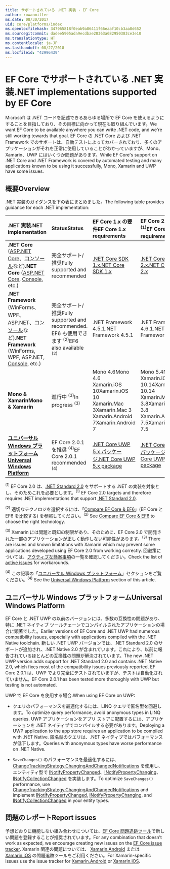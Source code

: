 ```yaml
---
title: サポートされている .NET 実装 - EF Core
author: rowanmiller
ms.date: 08/30/2017
uid: core/platforms/index
ms.openlocfilehash: 347965818f0eab9a86411f66eaaf10cb3aa8d652
ms.sourcegitcommit: dadee5905ada9ecdbae28363a682950383ce3e10
ms.translationtype: HT
ms.contentlocale: ja-JP
ms.lasthandoff: 08/27/2018
ms.locfileid: "42996439"
---
```

# <a name="net-implementations-supported-by-ef-core"></a><span data-ttu-id="f8aa4-102">EF Core でサポートされている .NET 実装</span><span class="sxs-lookup"><span data-stu-id="f8aa4-102">.NET implementations supported by EF Core</span></span>

<span data-ttu-id="f8aa4-103">Microsoft は .NET コードを記述できるあらゆる場所で EF Core を使えるようにすることを目指しており、その目標に向かって現在も取り組んでいます。</span><span class="sxs-lookup"><span data-stu-id="f8aa4-103">We want EF Core to be available anywhere you can write .NET code, and we're still working towards that goal.</span></span> <span data-ttu-id="f8aa4-104">EF Core の .NET Core および .NET Framework でのサポートは、自動テストによってカバーされており、多くのアプリケーションがそれを正常に使用していることがわかっていますが、Mono、Xamarin、UWP にはいくつか問題があります。</span><span class="sxs-lookup"><span data-stu-id="f8aa4-104">While EF Core's support on .NET Core and .NET Framework is covered by automated testing and many applications known to be using it successfully, Mono, Xamarin and UWP have some issues.</span></span>

## <a name="overview"></a><span data-ttu-id="f8aa4-105">概要</span><span class="sxs-lookup"><span data-stu-id="f8aa4-105">Overview</span></span>

<span data-ttu-id="f8aa4-106">.NET 実装のガイダンスを下の表にまとめました。</span><span class="sxs-lookup"><span data-stu-id="f8aa4-106">The following table provides guidance for each .NET implementation:</span></span>

| <span data-ttu-id="f8aa4-107">.NET 実装</span><span class="sxs-lookup"><span data-stu-id="f8aa4-107">.NET implementation</span></span>                                                                                                  | <span data-ttu-id="f8aa4-108">Status</span><span class="sxs-lookup"><span data-stu-id="f8aa4-108">Status</span></span>                                                             | <span data-ttu-id="f8aa4-109">EF Core 1.x の要件</span><span class="sxs-lookup"><span data-stu-id="f8aa4-109">EF Core 1.x requirements</span></span>                                                                                | <span data-ttu-id="f8aa4-110">EF Core 2.x の要件 <sup>(1)</sup></span><span class="sxs-lookup"><span data-stu-id="f8aa4-110">EF Core 2.x requirements <sup>(1)</sup></span></span>                                                                 |
|:---------------------------------------------------------------------------------------------------------------------|:-------------------------------------------------------------------|:--------------------------------------------------------------------------------------------------------|:--------------------------------------------------------------------------------------------------------|
| <span data-ttu-id="f8aa4-111">**.NET Core** ([ASP.NET Core](../get-started/aspnetcore/index.md)、[コンソール](../get-started/netcore/index.md)など)</span><span class="sxs-lookup"><span data-stu-id="f8aa4-111">**.NET Core** ([ASP.NET Core](../get-started/aspnetcore/index.md), [Console](../get-started/netcore/index.md), etc.)</span></span> | <span data-ttu-id="f8aa4-112">完全サポート/推奨</span><span class="sxs-lookup"><span data-stu-id="f8aa4-112">Fully supported and recommended</span></span>                                    | [<span data-ttu-id="f8aa4-113">.NET Core SDK 1.x</span><span class="sxs-lookup"><span data-stu-id="f8aa4-113">.NET Core SDK 1.x</span></span>](https://www.microsoft.com/net/core/)                                                | [<span data-ttu-id="f8aa4-114">.NET Core SDK 2.x</span><span class="sxs-lookup"><span data-stu-id="f8aa4-114">.NET Core SDK 2.x</span></span>](https://www.microsoft.com/net/core/)                                                |
| <span data-ttu-id="f8aa4-115">**.NET Framework** (WinForms、WPF、ASP.NET、[コンソール](../get-started/full-dotnet/index.md)など)</span><span class="sxs-lookup"><span data-stu-id="f8aa4-115">**.NET Framework** (WinForms, WPF, ASP.NET, [Console](../get-started/full-dotnet/index.md), etc.)</span></span>                    | <span data-ttu-id="f8aa4-116">完全サポート/推奨</span><span class="sxs-lookup"><span data-stu-id="f8aa4-116">Fully supported and recommended.</span></span> <span data-ttu-id="f8aa4-117">EF6 も使用できます <sup>(2)</sup></span><span class="sxs-lookup"><span data-stu-id="f8aa4-117">EF6 also available <sup>(2)</sup></span></span> | <span data-ttu-id="f8aa4-118">.NET Framework 4.5.1</span><span class="sxs-lookup"><span data-stu-id="f8aa4-118">.NET Framework 4.5.1</span></span>                                                                                    | <span data-ttu-id="f8aa4-119">.NET Framework 4.6.1</span><span class="sxs-lookup"><span data-stu-id="f8aa4-119">.NET Framework 4.6.1</span></span>                                                                                    |
| <span data-ttu-id="f8aa4-120">**Mono & Xamarin**</span><span class="sxs-lookup"><span data-stu-id="f8aa4-120">**Mono & Xamarin**</span></span>                                                                                                   | <span data-ttu-id="f8aa4-121">進行中 <sup>(3)</sup></span><span class="sxs-lookup"><span data-stu-id="f8aa4-121">In progress <sup>(3)</sup></span></span>                                         | <span data-ttu-id="f8aa4-122">Mono 4.6</span><span class="sxs-lookup"><span data-stu-id="f8aa4-122">Mono 4.6</span></span> <br/> <span data-ttu-id="f8aa4-123">Xamarin.iOS 10</span><span class="sxs-lookup"><span data-stu-id="f8aa4-123">Xamarin.iOS 10</span></span> <br/> <span data-ttu-id="f8aa4-124">Xamarin.Mac 3</span><span class="sxs-lookup"><span data-stu-id="f8aa4-124">Xamarin.Mac 3</span></span> <br/> <span data-ttu-id="f8aa4-125">Xamarin.Android 7</span><span class="sxs-lookup"><span data-stu-id="f8aa4-125">Xamarin.Android 7</span></span>                               | <span data-ttu-id="f8aa4-126">Mono 5.4</span><span class="sxs-lookup"><span data-stu-id="f8aa4-126">Mono 5.4</span></span> <br/> <span data-ttu-id="f8aa4-127">Xamarin.iOS 10.14</span><span class="sxs-lookup"><span data-stu-id="f8aa4-127">Xamarin.iOS 10.14</span></span> <br/> <span data-ttu-id="f8aa4-128">Xamarin.Mac 3.8</span><span class="sxs-lookup"><span data-stu-id="f8aa4-128">Xamarin.Mac 3.8</span></span> <br/> <span data-ttu-id="f8aa4-129">Xamarin.Android 7.5</span><span class="sxs-lookup"><span data-stu-id="f8aa4-129">Xamarin.Android 7.5</span></span>                        |
| [<span data-ttu-id="f8aa4-130">**ユニバーサル Windows プラットフォーム**</span><span class="sxs-lookup"><span data-stu-id="f8aa4-130">**Universal Windows Platform**</span></span>](../get-started/uwp/index.md)                                                        | <span data-ttu-id="f8aa4-131">EF Core 2.0.1 を推奨 <sup>(4)</sup></span><span class="sxs-lookup"><span data-stu-id="f8aa4-131">EF Core 2.0.1 recommended <sup>(4)</sup></span></span>                           | [<span data-ttu-id="f8aa4-132">.NET Core UWP 5.x パッケージ</span><span class="sxs-lookup"><span data-stu-id="f8aa4-132">.NET Core UWP 5.x package</span></span>](https://www.nuget.org/packages/Microsoft.NETCore.UniversalWindowsPlatform/) | [<span data-ttu-id="f8aa4-133">.NET Core UWP 6.x パッケージ</span><span class="sxs-lookup"><span data-stu-id="f8aa4-133">.NET Core UWP 6.x package</span></span>](https://www.nuget.org/packages/Microsoft.NETCore.UniversalWindowsPlatform/) |

<span data-ttu-id="f8aa4-134"><sup>(1)</sup> EF Core 2.0 は、[.NET Standard 2.0](https://docs.microsoft.com/dotnet/standard/net-standard) をサポートする .NET の実装を対象とし、そのためこれを必要とします。</span><span class="sxs-lookup"><span data-stu-id="f8aa4-134"><sup>(1)</sup> EF Core 2.0 targets and therefore requires .NET implementations that support [.NET Standard 2.0](https://docs.microsoft.com/dotnet/standard/net-standard).</span></span>

<span data-ttu-id="f8aa4-135"><sup>(2)</sup> 適切なテクノロジを選択するには、「[Compare EF Core & EF6](../../efcore-and-ef6/index.md)」(EF Core と EF6 を比較する) を参照してください。</span><span class="sxs-lookup"><span data-stu-id="f8aa4-135"><sup>(2)</sup> See [Compare EF Core & EF6](../../efcore-and-ef6/index.md) to choose the right technology.</span></span>

<span data-ttu-id="f8aa4-136"><sup>(3)</sup> Xamarin には問題と既知の制限があり、そのために、EF Core 2.0 で開発された一部のアプリケーションが正しく動作しない可能性があります。</span><span class="sxs-lookup"><span data-stu-id="f8aa4-136"><sup>(3)</sup> There are issues and known limitations with Xamarin which may prevent some applications developed using EF Core 2.0 from working correctly.</span></span> <span data-ttu-id="f8aa4-137">回避策については、[アクティブな懸案事項](https://github.com/aspnet/entityframeworkCore/issues?q=is%3Aopen+is%3Aissue+label%3Aarea-xamarin)の一覧を確認してください。</span><span class="sxs-lookup"><span data-stu-id="f8aa4-137">Check the list of [active issues](https://github.com/aspnet/entityframeworkCore/issues?q=is%3Aopen+is%3Aissue+label%3Aarea-xamarin) for workarounds.</span></span>

<span data-ttu-id="f8aa4-138"><sup>(4)</sup> この記事の「[ユニバーサル Windows プラットフォーム](#universal-windows-platform)」セクションをご覧ください。</span><span class="sxs-lookup"><span data-stu-id="f8aa4-138"><sup>(4)</sup> See the [Universal Windows Platform](#universal-windows-platform) section of this article.</span></span>

## <a name="universal-windows-platform"></a><span data-ttu-id="f8aa4-139">ユニバーサル Windows プラットフォーム</span><span class="sxs-lookup"><span data-stu-id="f8aa4-139">Universal Windows Platform</span></span>

<span data-ttu-id="f8aa4-140">EF Core と .NET UWP の以前のバージョンには、多数の互換性の問題があり、特に .NET ネイティブ ツールチェーンでコンパイルされたアプリケーションの場合に顕著でした。</span><span class="sxs-lookup"><span data-stu-id="f8aa4-140">Earlier versions of EF Core and .NET UWP had numerous compatibility issues, especially with applications compiled with the .NET Native toolchain.</span></span> <span data-ttu-id="f8aa4-141">新しい .NET UWP バージョンでは、.NET Standard 2.0 のサポートが追加され、.NET Native 2.0 が含まれています。これにより、以前に報告されているほとんどの互換性の問題が解決されています。</span><span class="sxs-lookup"><span data-stu-id="f8aa4-141">The new .NET UWP version adds support for .NET Standard 2.0 and contains .NET Native 2.0, which fixes most of the compatibility issues previously reported.</span></span> <span data-ttu-id="f8aa4-142">EF Core 2.0.1 は、UWP でより完全にテストされていますが、テストは自動化されていません。</span><span class="sxs-lookup"><span data-stu-id="f8aa4-142">EF Core 2.0.1 has been tested more thoroughly with UWP but testing is not automated.</span></span>

<span data-ttu-id="f8aa4-143">UWP で EF Core を使用する場合:</span><span class="sxs-lookup"><span data-stu-id="f8aa4-143">When using EF Core on UWP:</span></span>

* <span data-ttu-id="f8aa4-144">クエリのパフォーマンスを最適化するには、LINQ クエリで匿名型を回避します。</span><span class="sxs-lookup"><span data-stu-id="f8aa4-144">To optimize query performance, avoid anonymous types in LINQ queries.</span></span> <span data-ttu-id="f8aa4-145">UWP アプリケーションをアプリ ストアに配置するには、アプリケーションを .NET ネイティブでコンパイルする必要があります。</span><span class="sxs-lookup"><span data-stu-id="f8aa4-145">Deploying a UWP application to the app store requires an application to be compiled with .NET Native.</span></span> <span data-ttu-id="f8aa4-146">匿名型のクエリは、.NET ネイティブではパフォーマンスが低下します。</span><span class="sxs-lookup"><span data-stu-id="f8aa4-146">Queries with anonymous types have worse performance on .NET Native.</span></span>

* <span data-ttu-id="f8aa4-147">`SaveChanges()` のパフォーマンスを最適化するには、[ChangeTrackingStrategy.ChangingAndChangedNotifications](/dotnet/api/microsoft.entityframeworkcore.changetrackingstrategy) を使用し、エンティティ型で [INotifyPropertyChanged](https://msdn.microsoft.com/en-us/library/system.componentmodel.inotifypropertychanged.aspx)、[INotifyPropertyChanging](https://msdn.microsoft.com/en-us/library/system.componentmodel.inotifypropertychanging.aspx)、[INotifyCollectionChanged](https://msdn.microsoft.com/en-us/library/system.collections.specialized.inotifycollectionchanged.aspx) を実装します。</span><span class="sxs-lookup"><span data-stu-id="f8aa4-147">To optimize `SaveChanges()` performance, use [ChangeTrackingStrategy.ChangingAndChangedNotifications](/dotnet/api/microsoft.entityframeworkcore.changetrackingstrategy) and implement [INotifyPropertyChanged](https://msdn.microsoft.com/en-us/library/system.componentmodel.inotifypropertychanged.aspx), [INotifyPropertyChanging](https://msdn.microsoft.com/en-us/library/system.componentmodel.inotifypropertychanging.aspx), and [INotifyCollectionChanged](https://msdn.microsoft.com/en-us/library/system.collections.specialized.inotifycollectionchanged.aspx) in your entity types.</span></span>

## <a name="report-issues"></a><span data-ttu-id="f8aa4-148">問題のレポート</span><span class="sxs-lookup"><span data-stu-id="f8aa4-148">Report issues</span></span>

<span data-ttu-id="f8aa4-149">予想どおりに機能しない組み合わせについては、[EF Core 問題追跡ツール](https://github.com/aspnet/entityframeworkcore/issues/new)で新しい問題を登録することが推奨されています。</span><span class="sxs-lookup"><span data-stu-id="f8aa4-149">For any combination that doesn’t work as expected, we encourage creating new issues on the [EF Core issue tracker](https://github.com/aspnet/entityframeworkcore/issues/new).</span></span> <span data-ttu-id="f8aa4-150">Xamarin 関連の問題については、 [Xamarin.Android](https://github.com/xamarin/xamarin-android/issues/new) または [Xamarin.iOS](https://github.com/xamarin/xamarin-macios/issues/new) の問題追跡ツールをご利用ください。</span><span class="sxs-lookup"><span data-stu-id="f8aa4-150">For Xamarin-specific issues use the issue tracker for [Xamarin.Android](https://github.com/xamarin/xamarin-android/issues/new) or [Xamarin.iOS](https://github.com/xamarin/xamarin-macios/issues/new).</span></span>

